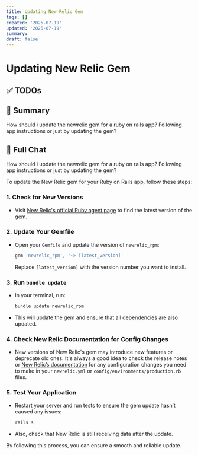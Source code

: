 ```yaml
---
title: Updating New Relic Gem
tags: []
created: '2025-07-19'
updated: '2025-07-19'
summary:
draft: false
---
```


# Updating New Relic Gem

## ✅ TODOs


## 📌 Summary
How should i update the newrelic gem for a ruby on rails app? Following app instructions or just by updating the gem?

## 🧠 Full Chat


How should i update the newrelic gem for a ruby on rails app? Following app instructions or just by updating the gem?



To update the New Relic gem for your Ruby on Rails app, follow these steps:

### 1. **Check for New Versions**
   - Visit [New Relic's official Ruby agent page](https://rubygems.org/gems/newrelic_rpm) to find the latest version of the gem.

### 2. **Update Your Gemfile**
   - Open your `Gemfile` and update the version of `newrelic_rpm`:
     ```ruby
     gem 'newrelic_rpm', '~> [latest_version]'
     ```
     Replace `[latest_version]` with the version number you want to install.

### 3. **Run `bundle update`**
   - In your terminal, run:
     ```bash
     bundle update newrelic_rpm
     ```
   - This will update the gem and ensure that all dependencies are also updated.

### 4. **Check New Relic Documentation for Config Changes**
   - New versions of New Relic's gem may introduce new features or deprecate old ones. It's always a good idea to check the release notes or [New Relic’s documentation](https://docs.newrelic.com/docs/agents/ruby-agent) for any configuration changes you need to make in your `newrelic.yml` or `config/environments/production.rb` files.

### 5. **Test Your Application**
   - Restart your server and run tests to ensure the gem update hasn’t caused any issues:
     ```bash
     rails s
     ```
   - Also, check that New Relic is still receiving data after the update.

By following this process, you can ensure a smooth and reliable update.